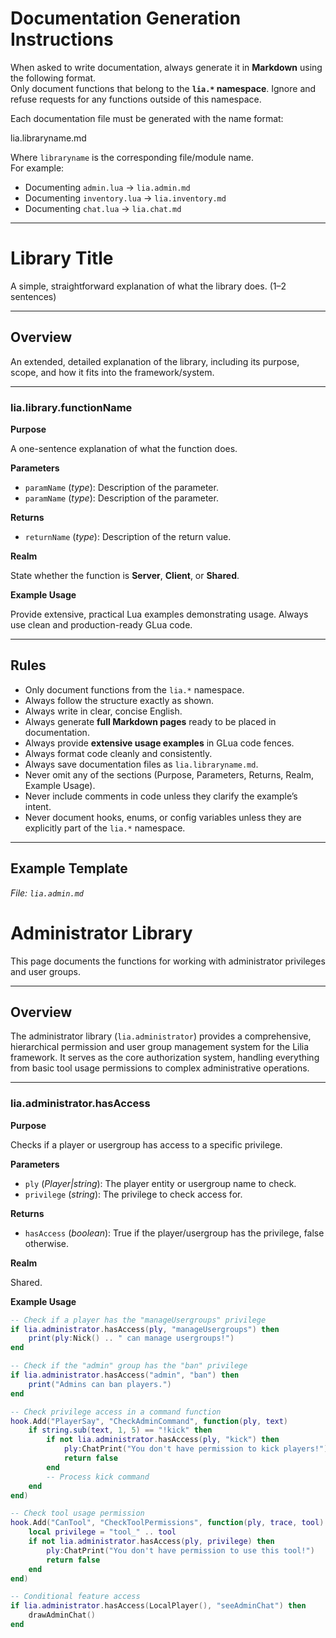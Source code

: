 # Documentation Generation Instructions

When asked to write documentation, always generate it in **Markdown** using the following format.  
Only document functions that belong to the **`lia.*` namespace**. Ignore and refuse requests for any functions outside of this namespace.  

Each documentation file must be generated with the name format:

lia.libraryname.md

Where `libraryname` is the corresponding file/module name.  
For example:  
- Documenting `admin.lua` → `lia.admin.md`  
- Documenting `inventory.lua` → `lia.inventory.md`  
- Documenting `chat.lua` → `lia.chat.md`  

---

# Library Title

A simple, straightforward explanation of what the library does. (1–2 sentences)

---

## Overview

An extended, detailed explanation of the library, including its purpose, scope, and how it fits into the framework/system.

---

### lia.library.functionName

**Purpose**

A one-sentence explanation of what the function does.

**Parameters**

* `paramName` (*type*): Description of the parameter.
* `paramName` (*type*): Description of the parameter.

**Returns**

* `returnName` (*type*): Description of the return value.

**Realm**

State whether the function is **Server**, **Client**, or **Shared**.

**Example Usage**

Provide extensive, practical Lua examples demonstrating usage. Always use clean and production-ready GLua code.

---

## Rules

- Only document functions from the `lia.*` namespace.  
- Always follow the structure exactly as shown.  
- Always write in clear, concise English.  
- Always generate **full Markdown pages** ready to be placed in documentation.  
- Always provide **extensive usage examples** in GLua code fences.  
- Always format code cleanly and consistently.  
- Always save documentation files as `lia.libraryname.md`.  
- Never omit any of the sections (Purpose, Parameters, Returns, Realm, Example Usage).  
- Never include comments in code unless they clarify the example’s intent.  
- Never document hooks, enums, or config variables unless they are explicitly part of the `lia.*` namespace.  

---

## Example Template

_File: `lia.admin.md`_

# Administrator Library

This page documents the functions for working with administrator privileges and user groups.

---

## Overview

The administrator library (`lia.administrator`) provides a comprehensive, hierarchical permission and user group management system for the Lilia framework. It serves as the core authorization system, handling everything from basic tool usage permissions to complex administrative operations.

---

### lia.administrator.hasAccess

**Purpose**

Checks if a player or usergroup has access to a specific privilege.

**Parameters**

* `ply` (*Player|string*): The player entity or usergroup name to check.
* `privilege` (*string*): The privilege to check access for.

**Returns**

* `hasAccess` (*boolean*): True if the player/usergroup has the privilege, false otherwise.

**Realm**

Shared.

**Example Usage**

```lua
-- Check if a player has the "manageUsergroups" privilege
if lia.administrator.hasAccess(ply, "manageUsergroups") then
    print(ply:Nick() .. " can manage usergroups!")
end

-- Check if the "admin" group has the "ban" privilege
if lia.administrator.hasAccess("admin", "ban") then
    print("Admins can ban players.")
end

-- Check privilege access in a command function
hook.Add("PlayerSay", "CheckAdminCommand", function(ply, text)
    if string.sub(text, 1, 5) == "!kick" then
        if not lia.administrator.hasAccess(ply, "kick") then
            ply:ChatPrint("You don't have permission to kick players!")
            return false
        end
        -- Process kick command
    end
end)

-- Check tool usage permission
hook.Add("CanTool", "CheckToolPermissions", function(ply, trace, tool)
    local privilege = "tool_" .. tool
    if not lia.administrator.hasAccess(ply, privilege) then
        ply:ChatPrint("You don't have permission to use this tool!")
        return false
    end
end)

-- Conditional feature access
if lia.administrator.hasAccess(LocalPlayer(), "seeAdminChat") then
    drawAdminChat()
end